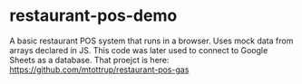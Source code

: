 # restaurant-pos-demo
A basic restaurant POS system that runs in a browser. Uses mock data from arrays declared in JS. This code was later used to connect to Google Sheets as a database. That proejct is here: https://github.com/mtottrup/restaurant-pos-gas
